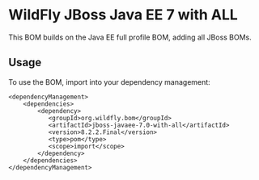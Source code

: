 WildFly JBoss Java EE 7 with ALL
===============================

This BOM builds on the Java EE full profile BOM, adding all JBoss BOMs.
 
Usage
-----

To use the BOM, import into your dependency management:

    <dependencyManagement>
        <dependencies>
            <dependency>
               <groupId>org.wildfly.bom</groupId>
               <artifactId>jboss-javaee-7.0-with-all</artifactId>
               <version>8.2.2.Final</version>
               <type>pom</type>
               <scope>import</scope>
            </dependency>
        </dependencies>
    </dependencyManagement>
